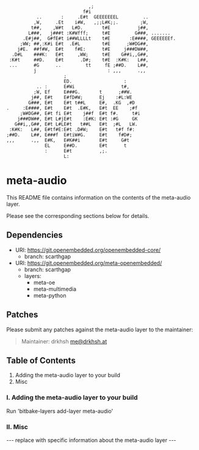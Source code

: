 ```
                              ,;
                            f#i
           ..       :     .E#t  GEEEEEEEL         ..
          ,W,     .Et    i#W,   ,;;L#K;;.        ;W,
         t##,    ,W#t   L#D.       t#E          j##,
        L###,   j###t :K#Wfff;     t#E         G###, .......
      .E#j##,  G#fE#t i##WLLLLt    t#E       :E####, GEEEEEEf.
     ;WW; ##,:K#i E#t  .E#L        t#E      ;W#DG##,
    j#E.  ##f#W,  E#t    f#E:      t#E     j###DW##,
  .D#L    ###K:   E#t     ,WW;     t#E    G##i,,G##,
 :K#t     ##D.    E#t      .D#;    t#E  :K#K:   L##,
 ...      #G      ..         tt     fE ;##D.    L##,
          j                          : ,,,      .,,
                     ;
                     ED.                   :
           .. :      E#Wi                 t#,
          ;W, Ef     E###G.       t      ;##W.
         j##, E#t    E#fD#W;      Ej    :#L:WE
        G###, E#t    E#t t##L     E#,  .KG  ,#D
.     :E####, E#t    E#t  .E#K,   E#t  EE    ;#f
     ;W#DG##, E#t fi E#t    j##f  E#t f#.     t#i
    j###DW##, E#t L#jE#t    :E#K: E#t :#G     GK
   G##i,,G##, E#t L#LE#t   t##L   E#t  ;#L   LW.
 :K#K:   L##, E#tf#E:E#t .D#W;    E#t   t#f f#:
;##D.    L##, E###f  E#tiW#G.     E#t    f#D#;
,,,      .,,  E#K,   E#K##i       E#t     G#t
              EL     E##D.        E#t      t
              :      E#t          ,;.
                     L:
```

# meta-audio

This README file contains information on the contents of the meta-audio layer.

Please see the corresponding sections below for details.

## Dependencies

- URI: https://git.openembedded.org/openembedded-core/
  * branch: scarthgap
- URI: https://git.openembedded.org/meta-openembedded/
  * branch: scarthgap
  * layers:
    - meta-oe
    - meta-multimedia
    - meta-python

## Patches

Please submit any patches against the meta-audio layer to the maintainer:

> Maintainer: drkhsh <me@drkhsh.at>

## Table of Contents

1. Adding the meta-audio layer to your build
2. Misc

### I. Adding the meta-audio layer to your build

Run 'bitbake-layers add-layer meta-audio'

### II. Misc

--- replace with specific information about the meta-audio layer ---
